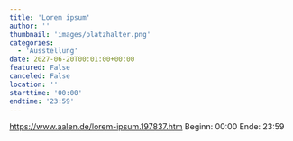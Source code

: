```yaml
---
title: 'Lorem ipsum'
author: ''
thumbnail: 'images/platzhalter.png'
categories:
  - 'Ausstellung'
date: 2027-06-20T00:01:00+00:00
featured: False
canceled: False
location: ''
starttime: '00:00'
endtime: '23:59'
---
```

https://www.aalen.de/lorem-ipsum.197837.htm
Beginn: 00:00
 Ende: 23:59